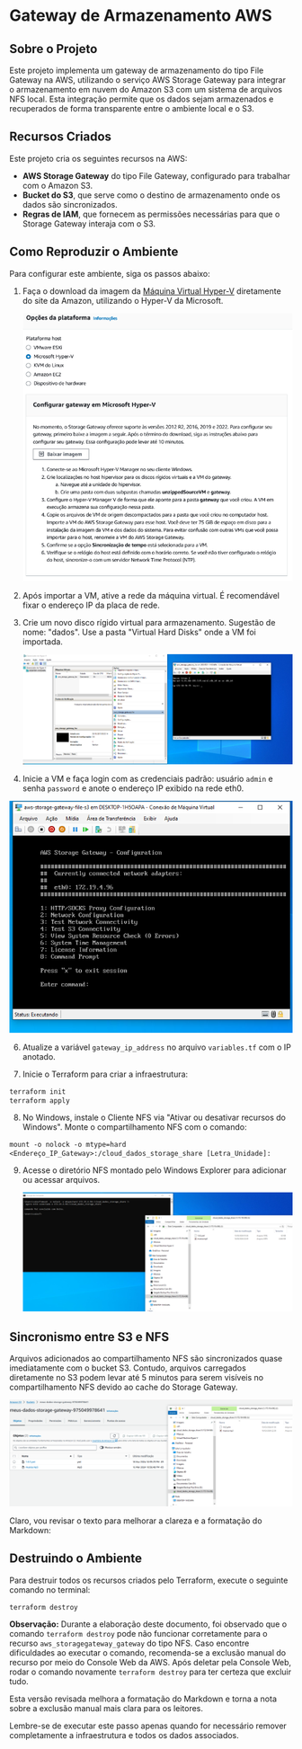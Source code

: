 # Gateway de Armazenamento AWS

## Sobre o Projeto
Este projeto implementa um gateway de armazenamento do tipo File Gateway na AWS, utilizando o serviço AWS Storage Gateway para integrar o armazenamento em nuvem do Amazon S3 com um sistema de arquivos NFS local. Esta integração permite que os dados sejam armazenados e recuperados de forma transparente entre o ambiente local e o S3.

## Recursos Criados
Este projeto cria os seguintes recursos na AWS:

- **AWS Storage Gateway** do tipo File Gateway, configurado para trabalhar com o Amazon S3.
- **Bucket do S3**, que serve como o destino de armazenamento onde os dados são sincronizados.
- **Regras de IAM**, que fornecem as permissões necessárias para que o Storage Gateway interaja com o S3.

## Como Reproduzir o Ambiente
Para configurar este ambiente, siga os passos abaixo:

1. Faça o download da imagem da [Máquina Virtual Hyper-V](https://dd958of58tzpr.cloudfront.net/aws-storage-gateway-file-s3.hyperv.zip) diretamente do site da Amazon, utilizando o Hyper-V da Microsoft.

   ![download_image_vm_aws.png](assets/download_image_vm_aws.png)

2. Após importar a VM, ative a rede da máquina virtual. É recomendável fixar o endereço IP da placa de rede.

3. Crie um novo disco rígido virtual para armazenamento. Sugestão de nome: "dados". Use a pasta "Virtual Hard Disks" onde a VM foi importada.


   ![maquina_inicitada.png](assets/maquina_inicitada.png)

5.  Inicie a VM e faça login com as credenciais padrão: usuário `admin` e senha `password` e anote o endereço IP exibido na rede eth0.

   ![recupera_endereco_ip_storage_gateway.png](assets/recupera_endereco_ip_storage_gateway.png)

6. Atualize a variável `gateway_ip_address` no arquivo `variables.tf` com o IP anotado.

7. Inicie o Terraform para criar a infraestrutura:

```shell
terraform init
terraform apply
```

8. No Windows, instale o Cliente NFS via "Ativar ou desativar recursos do Windows". Monte o compartilhamento NFS com o comando:

```shell
mount -o nolock -o mtype=hard <Endereço_IP_Gateway>:/cloud_dados_storage_share [Letra_Unidade]:
```

9. Acesse o diretório NFS montado pelo Windows Explorer para adicionar ou acessar arquivos.

   ![montagem_diretorio_nfs.png](assets/montagem_diretorio_nfs.png)

## Sincronismo entre S3 e NFS
Arquivos adicionados ao compartilhamento NFS são sincronizados quase imediatamente com o bucket S3. Contudo, arquivos carregados diretamente no S3 podem levar até 5 minutos para serem visíveis no compartilhamento NFS devido ao cache do Storage Gateway.

![s3_nf2_sicronimos_arquivos_explorer.png](assets/s3_nf2_sicronimos_arquivos_explorer.png)

Claro, vou revisar o texto para melhorar a clareza e a formatação do Markdown:

## Destruindo o Ambiente

Para destruir todos os recursos criados pelo Terraform, execute o seguinte comando no terminal:

```shell
terraform destroy
```
**Observação:** Durante a elaboração deste documento, foi observado que o comando `terraform destroy` pode não funcionar corretamente para o recurso `aws_storagegateway_gateway` do tipo NFS. Caso encontre dificuldades ao executar o comando, recomenda-se a exclusão manual do recurso por meio do Console Web da AWS.
Após deletar pela Console Web, rodar o comando novamente `terraform destroy` para ter certeza que excluir tudo.

Esta versão revisada melhora a formatação do Markdown e torna a nota sobre a exclusão manual mais clara para os leitores.

Lembre-se de executar este passo apenas quando for necessário remover completamente a infraestrutura e todos os dados associados.